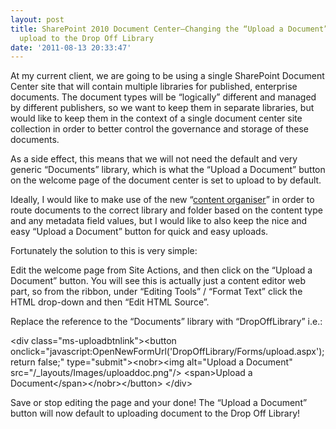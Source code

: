 ```yaml
---
layout: post
title: SharePoint 2010 Document Center–Changing the “Upload a Document” button to
  upload to the Drop Off Library
date: '2011-08-13 20:33:47'
---
```


<p>At my current client, we are going to be using a single SharePoint Document Center site that will contain multiple libraries for published, enterprise documents. The document types will be “logically” different and managed by different publishers, so we want to keep them in separate libraries, but would like to keep them in the context of a single document center site collection in order to better control the governance and storage of these documents.</p>  <p>As a side effect, this means that we will not need the default and very generic “Documents” library, which is what the “Upload a Document” button on the welcome page of the document center is set to upload to by default.</p>  <p>Ideally, I would like to make use of the new “<a href="http://blogs.technet.com/b/speschka/archive/2009/10/30/sharepoint-2010-content-organizer-part-1-a-cool-new-feature-for-managing-your-content.aspx">content organiser</a>” in order to route documents to the correct library and folder based on the content type and any metadata field values, but I would like to also keep the nice and easy “Upload a Document” button for quick and easy uploads.</p>  <p>Fortunately the solution to this is very simple:</p>  <p>Edit the welcome page from Site Actions, and then click on the “Upload a Document” button. You will see this is actually just a content editor web part, so from the ribbon, under “Editing Tools” / “Format Text” click the HTML drop-down and then “Edit HTML Source”.</p>  <p>Replace the reference to the “Documents” library with “DropOffLibrary” i.e.:</p>  <p>&lt;div class=&quot;ms-uploadbtnlink&quot;&gt;&lt;button onclick=&quot;javascript:OpenNewFormUrl(&#039;DropOffLibrary/Forms/upload.aspx&#039;);return false;&quot; type=&quot;submit&quot;&gt;&lt;nobr&gt;&lt;img alt=&quot;Upload a Document&quot; src=&quot;/_layouts/Images/uploaddoc.png&quot;/&gt;&#160;&lt;span&gt;Upload a Document&lt;/span&gt;&lt;/nobr&gt;&lt;/button&gt; &lt;/div&gt;</p>  <p>Save or stop editing the page and your done! The “Upload a Document” button will now default to uploading document to the Drop Off Library!</p>